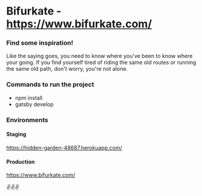 # Bifurkate - https://www.bifurkate.com/

### Find some inspiration!

Like the saying goes, you need to know where you've been to know where your going. If you find yourself tired of riding the same old routes or running the same old path, don't worry, you're not alone.

### Commands to run the project

- npm install
- gatsby develop

### Environments

#### Staging

https://hidden-garden-48687.herokuapp.com/

#### Production

https://www.bifurkate.com/

✌️✌✌
